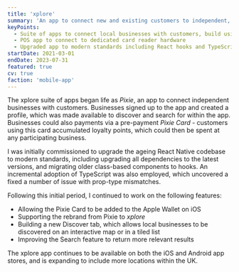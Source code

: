 ```yaml
---
title: 'xplore'
summary: 'An app to connect new and existing customers to independent, local businesses.'
keyPoints:
  - Suite of apps to connect local businesses with customers, build using React Native
  - POS app to connect to dedicated card reader hardware
  - Upgraded app to modern standards including React hooks and TypeScript
startDate: 2021-03-01
endDate: 2023-07-31
featured: true
cv: true
faction: 'mobile-app'
---
```


The xplore suite of apps began life as _Pixie_, an app to connect independent businesses with customers. Businesses signed up to the app and created a profile, which was made available to discover and search for within the app. Businesses could also payments via a pre-payment _Pixie Card_ - customers using this card accumulated loyalty points, which could then be spent at any participating business.

I was initially commissioned to upgrade the ageing React Native codebase to modern standards, including upgrading all dependencies to the latest versions, and migrating older class-based components to hooks. An incremental adoption of TypeScript was also employed, which uncovered a fixed a number of issue with prop-type mismatches.

Following this initial period, I continued to work on the following features:

- Allowing the Pixie Card to be added to the Apple Wallet on iOS
- Supporting the rebrand from Pixie to _xplore_
- Building a new Discover tab, which allows local businesses to be discovered on an interactive map or in a tiled list
- Improving the Search feature to return more relevant results

The xplore app continues to be available on both the iOS and Android app stores, and is expanding to include more locations within the UK.
